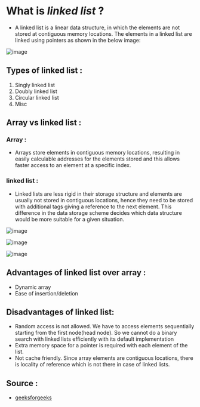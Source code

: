 # What is *linked list* ?

- A linked list is a linear data structure, in which the elements are not stored at contiguous memory locations. The elements in a linked list are linked using pointers as shown in the below image:

![image](https://user-images.githubusercontent.com/114823350/193447946-e4b1c545-b710-4aac-a87e-8bcbffd5543f.png)

## Types of linked list :

1. Singly linked list
2. Doubly linked list
3. Circular linked list
4. Misc

## Array vs linked list :

### Array : 
- Arrays store elements in contiguous memory locations, resulting in easily calculable addresses for the elements stored and this allows faster access to an element at a specific index.

### linked list :
- Linked lists are less rigid in their storage structure and elements are usually not stored in contiguous locations, hence they need to be stored with additional tags giving a reference to the next element. 
This difference in the data storage scheme decides which data structure would be more suitable for a given situation. 

![image](https://user-images.githubusercontent.com/114823350/193448763-6cfaf1f3-9f89-43b8-95b4-3c016a1274af.png)

![image](https://user-images.githubusercontent.com/114823350/193448778-d1fc6ff0-0cb7-488c-8a18-3b1e9e57a4c6.png)

![image](https://user-images.githubusercontent.com/114823350/193448821-caff0b65-ab08-4346-a347-4fe1025d5b82.png)

## Advantages of linked list over array :
- Dynamic array
- Ease of insertion/deletion

## Disadvantages of linked list:
- Random access is not allowed. We have to access elements sequentially starting from the first node(head node). So we cannot do a binary search with linked lists efficiently with its default implementation
- Extra memory space for a pointer is required with each element of the list. 
- Not cache friendly. Since array elements are contiguous locations, there is locality of reference which is not there in case of linked lists.

## Source :
- [geeksforgeeks](https://www.geeksforgeeks.org/data-structures/linked-list/?ref=lbp)
